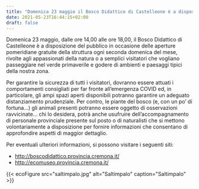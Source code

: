 ```yaml
---
title: "Domenica 23 maggio il Bosco Didattico di Castelleone è a disposizione del pubblico"
date: 2021-05-23T16:44:15+02:00
draft: false
---
```


Domenica 23 maggio, dalle ore 14,00 alle ore 18,00, il Bosco Didattico di Castelleone è a disposizione del pubblico in occasione delle aperture pomeridiane gratuite della struttura ogni seconda domenica del mese, rivolte agli appassionati della natura o a semplici visitatori che vogliano passeggiare nel verde primaverile e godere di ambienti e paesaggi tipici della nostra zona.

Per garantire la sicurezza di tutti i visitatori, dovranno essere attuati i comportamenti consigliati per far fronte all’emergenza COVID ed, in particolare, gli ampi spazi aperti disponibili potranno garantire un adeguato distanziamento prudenziale. Per contro, le piante del bosco (e, con un po’ di fortuna...) gli animali presenti potranno essere oggetto di osservazioni ravvicinate… chi lo desidera, potrà anche usufruire dell’accompagnamento di personale provinciale presente sul posto o di naturalisti che si mettono volontariamente a disposizione per fornire informazioni che consentano di approfondire aspetti di maggior dettaglio.

Per eventuali ulteriori informazioni, si possono visitare i seguenti siti:

- http://boscodidattico.provincia.cremona.it/
- http://ecomuseo.provincia.cremona.it/

{{< ecoFigure src="saltimpalo.jpg" alt="Saltimpalo" caption="Saltimpalo" >}}

